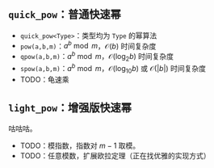 ## `quick_pow`：普通快速幂

+ `quick_pow<Type>`：类型均为 `Type` 的幂算法
+ `pow(a,b,m)`：$a^b\bmod m$，$\mathcal O(b)$ 时间复杂度
+ `qpow(a,b,m)`：$a^b\bmod m$，$\mathcal O(\log_2b)$ 时间复杂度
+ `spow(a,b,m)`：$a^b\bmod m$，$\mathcal O(\log_10b)$ 或 $\mathcal O(|b|)$ 时间复杂度
+ TODO：龟速乘

## `light_pow`：增强版快速幂

咕咕咕。

+ TODO：模指数，指数对 $m-1$ 取模。
+ TODO：任意模数，扩展欧拉定理（正在找优雅的实现方式）

